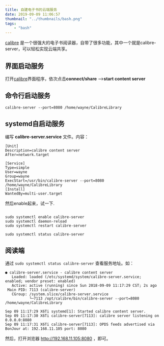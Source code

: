 ```yaml
---
title: 自建电子书的云端服务
date: 2019-09-09 11:06:57
thumbnail: "../thumbnails/bash.png"
tags:
    - "bash"
---
```


[calibre] 是一个很强大的电子书阅读器，自带了很多功能，其中一个就是calibre-server，可以轻松实现云端共享。

## 界面启动服务
打开[calibre]界面程序，依次点击**connect/share** -->**start content server**

## 命令行启动服务

` calibre-server --port=8080 /home/wayne/CalibreLibrary `

## systemd自启动服务
编写 **calibre-server.service** 文件。内容：

```
[Unit]
Description=calibre content server
After=network.target

[Service]
Type=simple
User=wayne
Group=wayne
ExecStart=/usr/bin/calibre-server --port=8080 /home/wayne/CalibreLibrary
[Install]
WantedBy=multi-user.target

```
然后enable起来，试一下.

```shell

sudo systemctl enable calibre-server
sudo systemctl daemon-reload
sudo systemctl restart calibre-server

sudo systemctl status calibre-server

```
[calibre]: https://calibre-ebook.com/download

## 阅读端
通过 `sudo systemctl status calibre-server` 查看服务地址。如：
```
● calibre-server.service - calibre content server
   Loaded: loaded (/etc/systemd/system/calibre-server.service; enabled; vendor preset: enabled)
   Active: active (running) since Sun 2018-09-09 11:17:29 CST; 2s ago
 Main PID: 7113 (calibre-server)
   CGroup: /system.slice/calibre-server.service
           └─7113 /opt/calibre/bin/calibre-server --port=8080 /home/wayne/CalibreLibrary

Sep 09 11:17:29 X6Ti systemd[1]: Started calibre content server.
Sep 09 11:17:30 X6Ti calibre-server[7113]: calibre server listening on 0.0.0.0:8080
Sep 09 11:17:31 X6Ti calibre-server[7113]: OPDS feeds advertised via BonJour at: 192.168.11.105 port: 8080
```
然后，打开浏览器 http://192.168.11.105:8080 ，即可。